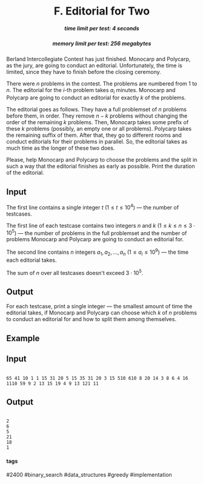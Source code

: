 <h1 style='text-align: center;'> F. Editorial for Two</h1>

<h5 style='text-align: center;'>time limit per test: 4 seconds</h5>
<h5 style='text-align: center;'>memory limit per test: 256 megabytes</h5>

Berland Intercollegiate Contest has just finished. Monocarp and Polycarp, as the jury, are going to conduct an editorial. Unfortunately, the time is limited, since they have to finish before the closing ceremony.

There were $n$ problems in the contest. The problems are numbered from $1$ to $n$. The editorial for the $i$-th problem takes $a_i$ minutes. Monocarp and Polycarp are going to conduct an editorial for exactly $k$ of the problems.

The editorial goes as follows. They have a full problemset of $n$ problems before them, in order. They remove $n - k$ problems without changing the order of the remaining $k$ problems. Then, Monocarp takes some prefix of these $k$ problems (possibly, an empty one or all problems). Polycarp takes the remaining suffix of them. After that, they go to different rooms and conduct editorials for their problems in parallel. So, the editorial takes as much time as the longer of these two does.

Please, help Monocarp and Polycarp to choose the problems and the split in such a way that the editorial finishes as early as possible. Print the duration of the editorial.

## Input

The first line contains a single integer $t$ ($1 \le t \le 10^4$) — the number of testcases.

The first line of each testcase contains two integers $n$ and $k$ ($1 \le k \le n \le 3 \cdot 10^5$) — the number of problems in the full problemset and the number of problems Monocarp and Polycarp are going to conduct an editorial for.

The second line contains $n$ integers $a_1, a_2, \dots, a_n$ ($1 \le a_i \le 10^9$) — the time each editorial takes.

The sum of $n$ over all testcases doesn't exceed $3 \cdot 10^5$.

## Output

For each testcase, print a single integer — the smallest amount of time the editorial takes, if Monocarp and Polycarp can choose which $k$ of $n$ problems to conduct an editorial for and how to split them among themselves.

## Example

## Input


```

65 41 10 1 1 15 31 20 5 15 35 31 20 3 15 510 610 8 20 14 3 8 6 4 16 1110 59 9 2 13 15 19 4 9 13 121 11
```
## Output


```

2
6
5
21
18
1

```


#### tags 

#2400 #binary_search #data_structures #greedy #implementation 